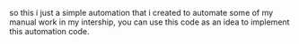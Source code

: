 so this i just a simple automation that i created to automate some of my manual work in my intership, you can use this code as an idea to implement this automation code.
